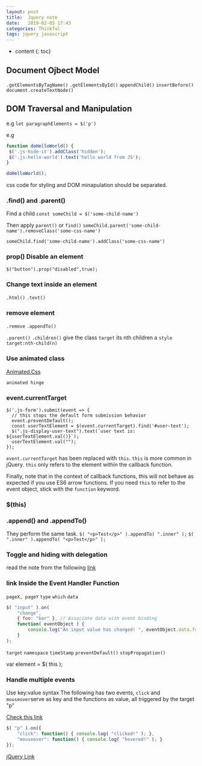 ```yaml
---
layout: post
title:  Jquery note
date:   2019-02-05 17:43
categories: Thinkful
tags: jquery javascript
---
```


* content
{: toc}

## Document Ojbect Model
`.getElementsByTagName()`
`.getElementsById()`
`appendChild()`
`insertBefore()`
`document.createTextNode()`

## DOM Traversal and Manipulation
e.g
`let paragraphElements = $('p')`

e.g

 ```javascript
function doHelloWorld() {
  $('.js-hide-it').addClass('hidden');
  $('.js-hello-world').text('hello world from JS');
}

doHelloWorld();
 ```
css code for styling and DOM minapulation should be separated.

### .find() and .parent()

Find a child
`const someChild = $('some-child-name')`

Then apply `parent()` or `find()`
`someChild.parent('some-child-name').removeClass('some-css-name')`

`someChild.find('some-child-name').addClass('some-css-name')`


 ### prop() Disable an element

 ```
 $("button").prop("disabled",true);

 ```

 ### Change text inside an element
 `.html()`
 `.text()`

### remove element
 `.remove`
`.appendTo()`

`.parent()`
`.children()`
give the class `target` its nth children a `style`
`target:nth-child(n)`

### Use animated class
[Animated.Css](https://daneden.github.io/animate.css/)

`animated hinge`

### event.currentTarget

```
$('.js-form').submit(event => {
  // this stops the default form submission behavior
  event.preventDefault();
  const userTextElement = $(event.currentTarget).find('#user-text');
  $(".js-display-user-text").text(`user text is:  ${userTextElement.val()}`);
  userTextElement.val("");
});
```


`event.currentTarget` has been replaced with `this`.
`this` is more common in jQuery.
`this` only refers to the element within the callback function.


Finally, note that in the context of callback functions, this will not behave as expected if you use ES6 arrow functions. If you need `this` to refer to the event object, stick with the `function` keyword.

### $(this)


### .append() and .appendTo()
They perform the same task.
`$( "<p>Test</p>" ).appendTo( ".inner" );`
`$( ".inner" ).appendTo( "<p>Test</p>" );`

### Toggle and hiding with delegation
read the note from the following [link](https://repl.it/@JizongL/toggling-and-hiding-button?language=html&folderId=)


### link Inside the Event Handler Function
`pageX, pageY`
`type`
`which`
`data`

```javascript
$( "input" ).on(
    "change",
    { foo: "bar" }, // Associate data with event binding
    function( eventObject ) {
        console.log("An input value has changed! ", eventObject.data.foo);
    }
);
```
`target`
`namespace`
`timeStamp`
`preventDefault()`
`stopPropagation()`

var element = $( this );

### Handle multiple events
Use key:value syntax
The following has two events, `click` and `mouseover`serve as key and the functions as value, all triggered by the target "p"

[Check this link](https://repl.it/@JizongL/multipleeventslistening)

```javascript
$( "p" ).on({
    "click": function() { console.log( "clicked!" ); },
    "mouseover": function() { console.log( "hovered!" ); }
});
```


[jQuery Link](https://code.jquery.com/jquery-3.2.1.min.js)
